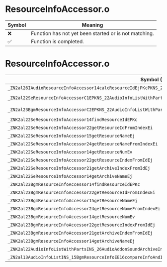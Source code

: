 # ResourceInfoAccessor.o
| Symbol | Meaning 
| ------------- | ------------- 
| :x: | Function has not yet been started or is not matching. 
| :white_check_mark: | Function is completed. 


# ResourceInfoAccessor.o
| Symbol (Mangled) | Symbol (Demangled) | Decompiled? |
| ------------- |  ------------- | ------------- |
| `_ZN2al26IAudioResourceInfoAccessor14calcResourceIdEjPKcPKNS_21AudioSoundArchiveInfoE` | `al::IAudioResourceInfoAccessor::calcResourceId(unsigned int,char const*,al::AudioSoundArchiveInfo const*)` | :white_check_mark: |
| `_ZN2al22SeResourceInfoAccessorC1EPKNS_22AudioInfoListWithPartsINS_22SeResourceSpecificInfoEEEPKNS_21AudioSoundArchiveInfoE` | `al::SeResourceInfoAccessor::SeResourceInfoAccessor(al::AudioInfoListWithParts<al::SeResourceSpecificInfo> const*,al::AudioSoundArchiveInfo const*)` | :white_check_mark: |
| `_ZN2al23BgmResourceInfoAccessorC2EPKNS_22AudioInfoListWithPartsINS_15BgmResourceInfoEEEPKNS_21AudioSoundArchiveInfoE` | `al::BgmResourceInfoAccessor::BgmResourceInfoAccessor(al::AudioInfoListWithParts<al::BgmResourceInfo> const*,al::AudioSoundArchiveInfo const*)` | :white_check_mark: |
| `_ZNK2al22SeResourceInfoAccessor14findResourceIdEPKc` | `al::SeResourceInfoAccessor::findResourceId(char const*)const` | :white_check_mark: |
| `_ZNK2al22SeResourceInfoAccessor22getResourceIdFromIndexEi` | `al::SeResourceInfoAccessor::getResourceIdFromIndex(int)const` | :white_check_mark: |
| `_ZNK2al22SeResourceInfoAccessor15getResourceNameEj` | `al::SeResourceInfoAccessor::getResourceName(unsigned int)const` | :white_check_mark: |
| `_ZNK2al22SeResourceInfoAccessor24getResourceNameFromIndexEi` | `al::SeResourceInfoAccessor::getResourceNameFromIndex(int)const` | :white_check_mark: |
| `_ZNK2al22SeResourceInfoAccessor14getResourceNumEv` | `al::SeResourceInfoAccessor::getResourceNum(void)const` | :white_check_mark: |
| `_ZNK2al22SeResourceInfoAccessor22getResourceIndexFromIdEj` | `al::SeResourceInfoAccessor::getResourceIndexFromId(unsigned int)const` | :white_check_mark: |
| `_ZNK2al22SeResourceInfoAccessor21getArchiveIndexFromIdEj` | `al::SeResourceInfoAccessor::getArchiveIndexFromId(unsigned int)const` | :white_check_mark: |
| `_ZNK2al22SeResourceInfoAccessor14getArchiveNameEj` | `al::SeResourceInfoAccessor::getArchiveName(unsigned int)const` | :white_check_mark: |
| `_ZNK2al23BgmResourceInfoAccessor14findResourceIdEPKc` | `al::BgmResourceInfoAccessor::findResourceId(char const*)const` | :white_check_mark: |
| `_ZNK2al23BgmResourceInfoAccessor22getResourceIdFromIndexEi` | `al::BgmResourceInfoAccessor::getResourceIdFromIndex(int)const` | :white_check_mark: |
| `_ZNK2al23BgmResourceInfoAccessor15getResourceNameEj` | `al::BgmResourceInfoAccessor::getResourceName(unsigned int)const` | :white_check_mark: |
| `_ZNK2al23BgmResourceInfoAccessor24getResourceNameFromIndexEi` | `al::BgmResourceInfoAccessor::getResourceNameFromIndex(int)const` | :white_check_mark: |
| `_ZNK2al23BgmResourceInfoAccessor14getResourceNumEv` | `al::BgmResourceInfoAccessor::getResourceNum(void)const` | :white_check_mark: |
| `_ZNK2al23BgmResourceInfoAccessor22getResourceIndexFromIdEj` | `al::BgmResourceInfoAccessor::getResourceIndexFromId(unsigned int)const` | :white_check_mark: |
| `_ZNK2al23BgmResourceInfoAccessor21getArchiveIndexFromIdEj` | `al::BgmResourceInfoAccessor::getArchiveIndexFromId(unsigned int)const` | :white_check_mark: |
| `_ZNK2al23BgmResourceInfoAccessor14getArchiveNameEj` | `al::BgmResourceInfoAccessor::getArchiveName(unsigned int)const` | :white_check_mark: |
| `_ZNK2al22AudioInfoListWithPartsINS_26AudioAddonSoundArchiveInfoEE15tryGetInfoIndexEPKc` | `al::AudioInfoListWithParts<al::AudioAddonSoundArchiveInfo>::tryGetInfoIndex(char const*)const` | :white_check_mark: |
| `_ZN2al13AudioInfoListINS_15BgmResourceInfoEE16compareInfoAndIdEPKS1_PKj` | `al::AudioInfoList<al::BgmResourceInfo>::compareInfoAndId(al::BgmResourceInfo const*,unsigned int const*)` | :white_check_mark: |

